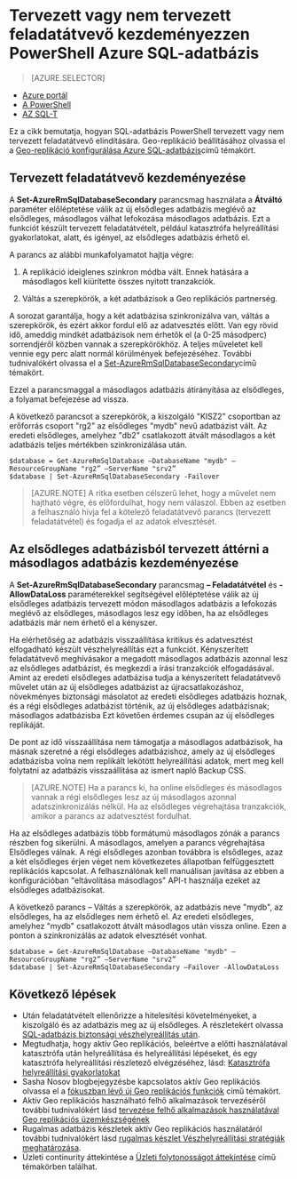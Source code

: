 <properties 
    pageTitle="Tervezett vagy nem tervezett feladatátvevő kezdeményezése az Azure SQL-adatbázis PowerShell |} Microsoft Azure" 
    description="Tervezett vagy nem tervezett feladatátvevő kezdeményezzen Azure SQL-adatbázis PowerShell használatával" 
    services="sql-database" 
    documentationCenter="" 
    authors="stevestein" 
    manager="jhubbard" 
    editor=""/>

<tags
    ms.service="sql-database"
    ms.devlang="NA"
    ms.topic="article"
    ms.tgt_pltfrm="powershell"
    ms.workload="data-management" 
    ms.date="08/29/2016"
    ms.author="sstein"/>

# <a name="initiate-a-planned-or-unplanned-failover-for-azure-sql-database-with-powershell"></a>Tervezett vagy nem tervezett feladatátvevő kezdeményezzen PowerShell Azure SQL-adatbázis



> [AZURE.SELECTOR]
- [Azure portál](sql-database-geo-replication-failover-portal.md)
- [A PowerShell](sql-database-geo-replication-failover-powershell.md)
- [AZ SQL-T](sql-database-geo-replication-failover-transact-sql.md)


Ez a cikk bemutatja, hogyan SQL-adatbázis PowerShell tervezett vagy nem tervezett feladatátvevő elindítására. Geo-replikáció beállításához olvassa el a [Geo-replikáció konfigurálása Azure SQL-adatbázis](sql-database-geo-replication-powershell.md)című témakört.



## <a name="initiate-a-planned-failover"></a>Tervezett feladatátvevő kezdeményezése

A **Set-AzureRmSqlDatabaseSecondary** parancsmag használata a **Átváltó** paraméter előléptetése válik az új elsődleges adatbázis meglévő az elsődleges, másodlagos válhat lefokozása másodlagos adatbázis. Ezt a funkciót készült tervezett feladatátvételt, például katasztrófa helyreállítási gyakorlatokat, alatt, és igényel, az elsődleges adatbázis érhető el.

A parancs az alábbi munkafolyamatot hajtja végre:

1. A replikáció ideiglenes szinkron módba vált. Ennek hatására a másodlagos kell kiürítette összes nyitott tranzakciók.

2. Váltás a szerepkörök, a két adatbázisok a Geo replikációs partnerség.  

A sorozat garantálja, hogy a két adatbázisa szinkronizálva van, váltás a szerepkörök, és ezért akkor fordul elő az adatvesztés előtt. Van egy rövid idő, ameddig mindkét adatbázisok nem érhetők el (a 0-25 másodperc) sorrendjéről közben vannak a szerepkörökhöz. A teljes műveletet kell vennie egy perc alatt normál körülmények befejezéséhez. További tudnivalókért olvassa el a [Set-AzureRmSqlDatabaseSecondary](https://msdn.microsoft.com/library/mt619393.aspx)című témakört.




Ezzel a parancsmaggal a másodlagos adatbázis átirányítása az elsődleges, a folyamat befejezése ad vissza.

A következő parancsot a szerepkörök, a kiszolgáló "KISZ2" csoportban az erőforrás csoport "rg2" az elsődleges "mydb" nevű adatbázist vált. Az eredeti elsődleges, amelyhez "db2" csatlakozott átvált másodlagos a két adatbázis teljes mértékben szinkronizálása után.

    $database = Get-AzureRmSqlDatabase –DatabaseName "mydb" –ResourceGroupName "rg2” –ServerName "srv2”
    $database | Set-AzureRmSqlDatabaseSecondary -Failover


> [AZURE.NOTE] A ritka esetben célszerű lehet, hogy a művelet nem hajtható végre, és előfordulhat, hogy nem válaszol. Ebben az esetben a felhasználó hívja fel a kötelező feladatátvevő parancs (tervezett feladatátvétel) és fogadja el az adatok elvesztését.


## <a name="initiate-an-unplanned-failover-from-the-primary-database-to-the-secondary-database"></a>Az elsődleges adatbázisból tervezett áttérni a másodlagos adatbázis kezdeményezése


A **Set-AzureRmSqlDatabaseSecondary** parancsmag **– Feladatátvétel** és **- AllowDataLoss** paraméterekkel segítségével előléptetése válik az új elsődleges adatbázis tervezett módon másodlagos adatbázis a lefokozás meglévő az elsődleges, másodlagos lesz egy időben, ha az elsődleges adatbázis már nem érhető el a kényszer.

Ha elérhetőség az adatbázis visszaállítása kritikus és adatvesztést elfogadható készült vészhelyreállítás ezt a funkciót. Kényszerített feladatátvevő meghívásakor a megadott másodlagos adatbázis azonnal lesz az elsődleges adatbázist, és megkezdi a írási tranzakciók elfogadásával. Amint az eredeti elsődleges adatbázisa tudja a kényszerített feladatátvevő művelet után az új elsődleges adatbázist az újracsatlakozáshoz, növekményes biztonsági másolatot az eredeti elsődleges adatbázis hoznak, és a régi elsődleges adatbázist történik, az új elsődleges adatbázisnak; másodlagos adatbázisba Ezt követően érdemes csupán az új elsődleges replikáját.

De pont az idő visszaállítása nem támogatja a másodlagos adatbázisok, ha másnak szeretné a régi elsődleges adatbázishoz, amely az új elsődleges adatbázisba volna nem replikált lekötött helyreállítási adatok, mert meg kell folytatni az adatbázis visszaállítása az ismert napló Backup CSS.

> [AZURE.NOTE] Ha a parancs ki, ha online elsődleges és másodlagos vannak a régi elsődleges lesz az új másodlagos azonnal adatszinkronizálás nélkül. Ha az elsődleges végrehajtása tranzakciók, amikor a parancs az adatvesztést fordulhat.


Ha az elsődleges adatbázis több formátumú másodlagos zónák a parancs részben fog sikerülni. A másodlagos, amelyen a parancs végrehajtása Elsődleges válnak. A régi elsődleges azonban továbbra is elsődleges, azaz a két elsődleges érjen véget nem következetes állapotban felfüggesztett replikációs kapcsolat. A felhasználónak kell manuálisan javítása az ebben a konfigurációban "eltávolítása másodlagos" API-t használja ezeket az elsődleges adatbázisokat.


A következő parancs – Váltás a szerepkörök, az adatbázis neve "mydb", az elsődleges, ha az elsődleges nem érhető el. Az eredeti elsődleges, amelyhez "mydb" csatlakozott átvált másodlagos után vissza online. Ezen a ponton a szinkronizálás az adatok elvesztését vonhat.

    $database = Get-AzureRmSqlDatabase –DatabaseName "mydb" –ResourceGroupName "rg2” –ServerName "srv2”
    $database | Set-AzureRmSqlDatabaseSecondary –Failover -AllowDataLoss




## <a name="next-steps"></a>Következő lépések   

- Után feladatátvételt ellenőrizze a hitelesítési követelményeket, a kiszolgáló és az adatbázis meg az új elsődleges. A részletekért olvassa [SQL-adatbázis biztonsági vészhelyreállítás után](sql-database-geo-replication-security-config.md).
- Megtudhatja, hogy aktív Geo replikációs, beleértve a előtti használatával katasztrófa után helyreállítása és helyreállítási lépéseket, és egy katasztrófa helyreállítási részletező elvégzéséhez, lásd: [Katasztrófa helyreállítási gyakorlatokat](sql-database-disaster-recovery.md)
- Sasha Nosov blogbejegyzésbe kapcsolatos aktív Geo replikációs olvassa el a [fókuszban lévő új Geo replikációs funkciók](https://azure.microsoft.com/blog/spotlight-on-new-capabilities-of-azure-sql-database-geo-replication/) című témakört.
- Aktív Geo replikációs használható felhő alkalmazások tervezéséről további tudnivalókért lásd [tervezése felhő alkalmazások használatával Geo replikációs üzemkészségének](sql-database-designing-cloud-solutions-for-disaster-recovery.md)
- Rugalmas adatbázis készletek aktív Geo replikációs használatáról további tudnivalókért lásd [rugalmas készlet Vészhelyreállítási stratégiák meghatározása](sql-database-disaster-recovery-strategies-for-applications-with-elastic-pool.md).
- Üzleti continurity áttekintése a [Üzleti folytonosságot áttekintése](sql-database-business-continuity.md) című témakörben találhat.
